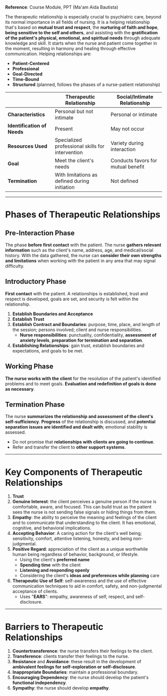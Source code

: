 **Reference**: Course Module, PPT (Ma'am Aida Bautista)

The therapeutic relationship is especially crucial to psychiatric care, beyond its normal importance in all fields of nursing. It is a helping relationship that's based on **mutual trust and respect**, the **nurturing of faith and hope**, **being sensitive to the self and others**, and assisting with the **gratification of the patient's physical, emotional, and spiritual needs** through adequate knowledge and skill. It starts when the nurse and patient come together in the moment, resulting in harmony and healing through effective communication. Helping relationships are:
- **Patient-Centered**
- **Professional**
- **Goal-Directed**
- **Time-Bound**
- **Structured** (planned, follows the phases of a nurse-patient relationship)

|                             | Therapeutic Relationship                         | Social/Intimate Relationship       |
| --------------------------- | ------------------------------------------------ | ---------------------------------- |
| **Characteristics**         | Personal but not intimate                        | Personal or intimate               |
| **Identification of Needs** | Present                                          | May not occur                      |
| **Resources Used**          | Specialized professional skills for intervention | Variety during interaction         |
| **Goal**                    | Meet the client's needs                          | Conducts favors for mutual benefit |
| **Termination**             | With limitations as defined during initiation    | Not defined                        |
___
# Phases of Therapeutic Relationships
## Pre-Interaction Phase
The phase **before first contact** with the patient. The nurse **gathers relevant information** such as the client's name, address, age, and medical/social history. With the data gathered, the nurse can **consider their own strengths and limitations** when working with the patient in any area that may signal difficulty.
## Introductory Phase
**First contact** with the patient. A relationships is established, trust and respect is developed, goals are set, and security is felt within the relationship.
1. **Establish Boundaries and Acceptance**
2. **Establish Trust**
3. **Establish Contract and Boundaries**: purpose, time, place, and length of the session; persons involved; client and nurse responsibilities.
	- **Nurse responsibilities**: punctuality, confidentiality, **assessment of anxiety levels**, **preparation for termination and separation**.
4. **Establishing Relationships**: gain trust, establish boundaries and expectations, and goals to be met.
## Working Phase
**The nurse works with the client** for the resolution of the patient's identified problems and to meet goals. **Evaluation and redefinition of goals is done as necessary**.
## Termination Phase
The nurse **summarizes the relationship and assessment of the client's self-sufficiency**. **Progress** of the relationship is discussed, and **potential separation issues are identified and dealt with**; emotional stability is assessed.
- Do not promise that **relationships with clients are going to continue**.
- Refer and transfer the client to **other support systems**.
___
# Key Components of Therapeutic Relationships
1. **Trust**
2. **Genuine Interest**: the client perceives a genuine person if the nurse is comfortable, aware, and focused. This can build trust as the patient sees the nurse is not sending false signals or hiding things from them.
3. **Empathy**: the ability to perceive the meaning and feelings of the client and to communicate that understanding to the client. It has emotional, cognitive, and behavioral implications.
4. **Accepting Behavior**: A caring action for the client's well being; sensitivity, comfort, attentive listening, honesty, and being non-judgmental.
5. **Positive Regard**: appreciation of the client as a unique worthwhile human being regardless of behavior, background, or lifestyle.
	- Using the client's **preferred name**
	- **Spending time** with the client
	- **Listening and responding openly**
	- Considering the client's **ideas and preferences while planning** care
6. **Therapeutic Use of Self**: self-awareness and the use of effective communication techniques to aid in comfort, safety, and non-judgmental acceptance of clients.
	- Uses "**EARS**": empathy, awareness of self, respect, and self-disclosure.
___
# Barriers to Therapeutic Relationships
1. **Countertransference**: the nurse transfers their feelings to the client.
2. **Transference**: clients transfer their feelings to the nurse.
3. **Resistance** and **Avoidance**: these result in the development of **ambivalent feelings for self-exploration or self-disclosure**.
4. **Inappropriate Boundaries**: maintain a professional boundary.
5. **Encouraging Dependency**: the nurse should develop the patient's **functional independency**.
6. **Sympathy**: the nurse should develop **empathy**.